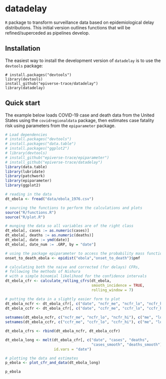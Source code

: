 # datadelay

`R` package to transform surveillance data based on epidemiological delay distributions. This initial version outlines functions that will be refined/superceded as pipelines develop.

## Installation

The easiest way to install the development version of `datadelay` is to use the `devtools` package:

```
# install.packages("devtools")
library(devtools)
install_github("epiverse-trace/datadelay")
library(datadelay)
```

## Quick start

The example below loads COVID-19 case and death data from the United States using the `covidregionaldata` package, then estimates case fatality risk using parameters from the `epiparameter` package.

```r
# Load dependencies
# install.packages("devtools")
# install.packages("data.table")
# install.packages("ggplot2")
# library(devtools)
# install_github("epiverse-trace/epiparameter")
# install_github("epiverse-trace/datadelay")
library(data.table)
library(lubridate)
library(patchwork)
library(epiparameter)
library(ggplot2)

# reading in the data
dt_ebola <- fread("data/ebola_1976.csv")

# sourcing the functions to perform the calculations and plots
source("R/functions.R")
source("R/plot.R")

# munging the data so all variables are of the right class
dt_ebola[, cases := as.numeric(cases)]
dt_ebola[, deaths := as.numeric(deaths)]
dt_ebola[, date := ymd(date)]
dt_ebola[, date_num := .GRP, by = "date"]

# using the package epiparameter to access the probability mass function
onset_to_death_ebola <- epidist("ebola","onset_to_death")$pmf

# calculating both the naive and corrected (for delays) CFRs, 
# following the methods of Nishura
# with a simple binomial likelihood for the confidence intervals
dt_ebola_cfr <- calculate_rolling_cfrs(dt_ebola, 
                                       smooth_incidence = TRUE, 
                                       rolling_window = 7)

# putting the data in a slightly easier form to plot
dt_ebola_ncfr <- dt_ebola_cfr[, c("date", "ncfr_me", "ncfr_lo", "ncfr_hi")][, type := "ncfr"]
dt_ebola_ccfr <- dt_ebola_cfr[, c("date", "ccfr_me", "ccfr_lo", "ccfr_hi")][, type := "ccfr"]
             
setnames(dt_ebola_ncfr, c("ncfr_me", "ncfr_lo", "ncfr_hi"), c("me", "lo", "hi"))
setnames(dt_ebola_ccfr, c("ccfr_me", "ccfr_lo", "ccfr_hi"), c("me", "lo", "hi"))

dt_ebola_cfrs <- rbind(dt_ebola_ncfr, dt_ebola_ccfr)

dt_ebola_long <- melt(dt_ebola_cfr[, c("date", "cases", "deaths", 
                                       "cases_smooth", "deaths_smooth")],
                      id.vars = "date")

# plotting the data and estimates
p_ebola <- plot_cfr_and_data(dt_ebola_long)

p_ebola

```

